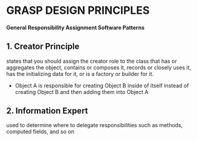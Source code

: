 # GRASP DESIGN PRINCIPLES
#### General Responsibility Assignment Software Patterns

## 1. Creator Principle
 states that you should assign the creator role to the class that has or aggregates the object, contains or composes it, records or closely uses it, has the initializing data for it, or is a factory or builder for it.
- Object A is responsible for creating Object B inside of itself instead of creating Object B and then adding them into Object A

## 2. Information Expert
used to determine where to delegate responsibilities such as methods, computed fields, and so on

